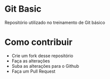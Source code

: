 # Git Basic

Repositório utilizado no treinamento de Git básico

# Como contribuir

* Crie um fork desse repositório
* Faça as alterações
* Suba as alterações para o Github
* Faça um Pull Request
